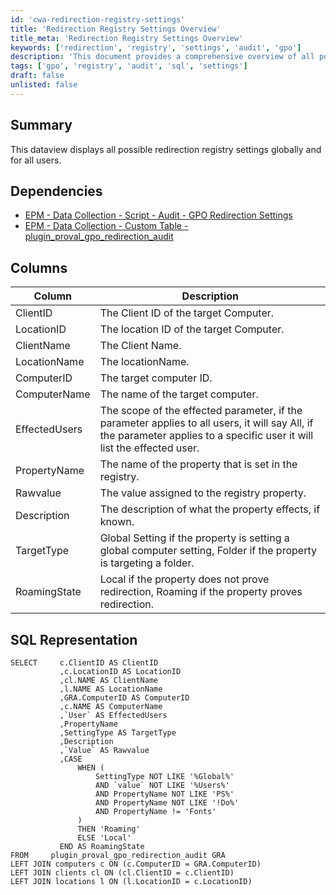 ```yaml
---
id: 'cwa-redirection-registry-settings'
title: 'Redirection Registry Settings Overview'
title_meta: 'Redirection Registry Settings Overview'
keywords: ['redirection', 'registry', 'settings', 'audit', 'gpo']
description: 'This document provides a comprehensive overview of all possible redirection registry settings, detailing their global application and specific user impacts. It includes dependencies, a column breakdown, and SQL representation for data collection and analysis.'
tags: ['gpo', 'registry', 'audit', 'sql', 'settings']
draft: false
unlisted: false
---
```

## Summary

This dataview displays all possible redirection registry settings globally and for all users.

## Dependencies

- [EPM - Data Collection - Script - Audit - GPO Redirection Settings](https://proval.itglue.com/DOC-5078775-11735434)
- [EPM - Data Collection - Custom Table - plugin_proval_gpo_redirection_audit](https://proval.itglue.com/DOC-5078775-11736631)

## Columns

| Column         | Description                                                                                                                                                 |
|----------------|-------------------------------------------------------------------------------------------------------------------------------------------------------------|
| ClientID       | The Client ID of the target Computer.                                                                                                                    |
| LocationID     | The location ID of the target Computer.                                                                                                                  |
| ClientName     | The Client Name.                                                                                                                                         |
| LocationName   | The locationName.                                                                                                                                       |
| ComputerID     | The target computer ID.                                                                                                                                  |
| ComputerName   | The name of the target computer.                                                                                                                          |
| EffectedUsers  | The scope of the effected parameter, if the parameter applies to all users, it will say All, if the parameter applies to a specific user it will list the effected user. |
| PropertyName   | The name of the property that is set in the registry.                                                                                                     |
| Rawvalue       | The value assigned to the registry property.                                                                                                              |
| Description    | The description of what the property effects, if known.                                                                                                   |
| TargetType     | Global Setting if the property is setting a global computer setting, Folder if the property is targeting a folder.                                        |
| RoamingState   | Local if the property does not prove redirection, Roaming if the property proves redirection.                                                             |

## SQL Representation

```
SELECT     c.ClientID AS ClientID
           ,c.LocationID AS LocationID
           ,cl.NAME AS ClientName
           ,l.NAME AS LocationName
           ,GRA.ComputerID AS ComputerID
           ,c.NAME AS ComputerName
           ,`User` AS EffectedUsers
           ,PropertyName
           ,SettingType AS TargetType
           ,Description
           ,`Value` AS Rawvalue
           ,CASE 
               WHEN (
                   SettingType NOT LIKE '%Global%'
                   AND `value` NOT LIKE '%Users%'
                   AND PropertyName NOT LIKE 'PS%'
                   AND PropertyName NOT LIKE '!Do%'
                   AND PropertyName != 'Fonts'
               )
               THEN 'Roaming'
               ELSE 'Local'
           END AS RoamingState 
FROM     plugin_proval_gpo_redirection_audit GRA
LEFT JOIN computers c ON (c.ComputerID = GRA.ComputerID)  
LEFT JOIN clients cl ON (cl.ClientID = c.ClientID)  
LEFT JOIN locations l ON (l.LocationID = c.LocationID)
```

